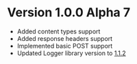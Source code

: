 # Version 1.0.0 Alpha 7

- Added content types support
- Added response headers support
- Implemented basic POST support
- Updated Logger library version to [1.1.2](https://github.com/milos85vasic/Logger/releases/tag/1.1.2)
